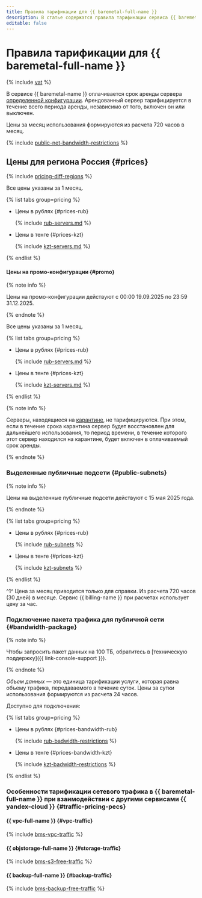 ```yaml
---
title: Правила тарификации для {{ baremetal-full-name }}
description: В статье содержатся правила тарификации сервиса {{ baremetal-name }}.
editable: false
---
```


# Правила тарификации для {{ baremetal-full-name }}




{% include [vat](../_includes/vat.md) %}

В сервисе {{ baremetal-name }} оплачивается срок аренды сервера [определенной конфигурации](concepts/server-configurations.md). Арендованный сервер тарифицируется в течение всего периода аренды, независимо от того, включен он или выключен.

Цены за месяц использования формируются из расчета 720 часов в месяц.

{% include [public-net-bandwidth-restrictions](../_includes/baremetal/public-net-bandwidth-restrictions.md) %}

## Цены для региона Россия {#prices}

{% include [pricing-diff-regions](../_includes/pricing-diff-regions.md) %}


Все цены указаны за 1 месяц.

{% list tabs group=pricing %}

- Цены в рублях {#prices-rub}

  {% include [rub-servers.md](../_pricing/baremetal/rub-servers.md) %}

- Цены в тенге {#prices-kzt}

  {% include [kzt-servers.md](../_pricing/baremetal/kzt-servers.md) %}

{% endlist %}




#### Цены на промо-конфигурации {#promo}

{% note info %}

Цены на промо-конфигурации действуют с 00:00 19.09.2025 по 23:59 31.12.2025.

{% endnote %}


Все цены указаны за 1 месяц.

{% list tabs group=pricing %}

- Цены в рублях {#prices-rub}

  {% include [rub-servers.md](../_pricing/baremetal/rub-servers-promo.md) %}

- Цены в тенге {#prices-kzt}

  {% include [kzt-servers.md](../_pricing/baremetal/kzt-servers-promo.md) %}

{% endlist %}



{% note info %}

Серверы, находящиеся на [карантине](./concepts/servers.md#quarantine), не тарифицируются. При этом, если в течение срока карантина сервер будет восстановлен для дальнейшего использования, то период времени, в течение которого этот сервер находился на карантине, будет включен в оплачиваемый срок аренды.

{% endnote %}

### Выделенные публичные подсети {#public-subnets}

{% note info %}

Цены на выделенные публичные подсети действуют с 15 мая 2025 года.

{% endnote %}


{% list tabs group=pricing %}

- Цены в рублях {#prices-rub}

  {% include [rub-subnets](../_pricing/baremetal/rub-subnets.md) %}

- Цены в тенге {#prices-kzt}

  {% include [kzt-subnets](../_pricing/baremetal/kzt-subnets.md) %}

{% endlist %}



^1^ Цена за месяц приводится только для справки. Из расчета 720 часов (30 дней) в месяце. Сервис {{ billing-name }} при расчетах использует цену за час.



### Подключение пакета трафика для публичной сети {#bandwidth-package}

{% note info %}

Чтобы запросить пакет данных на 100 ТБ, обратитесь в [техническую поддержку]({{ link-console-support }}).

{% endnote %}

_Объем данных_ — это единица тарификации услуги, которая равна объему трафика, передаваемого в течение суток. Цены за сутки использования формируются из расчета 24 часов.

Доступно для подключения:



{% list tabs group=pricing %}

- Цены в рублях {#prices-bandwidth-rub}
  
  {% include [rub-badwidth-restrictions](../_pricing/baremetal/rub-bandwidth.md) %}

- Цены в тенге {#prices-bandwidth-kzt}

  {% include [kzt-badwidth-restrictions](../_pricing/baremetal/kzt-bandwidth.md) %}

{% endlist %}



### Особенности тарификации сетевого трафика в {{ baremetal-full-name }} при взаимодействии с другими сервисами {{ yandex-cloud }} {#traffic-pricing-pecs}

#### {{ vpc-full-name }} {#vpc-traffic}

{% include [bms-vpc-traffic](../_includes/baremetal/bms-vpc-traffic.md) %}

#### {{ objstorage-full-name }} {#storage-traffic}

{% include [bms-s3-free-traffic](../_includes/baremetal/bms-s3-free-traffic.md) %}

#### {{ backup-full-name }} {#backup-traffic}

{% include [bms-backup-free-traffic](../_includes/baremetal/bms-backup-free-traffic.md) %}